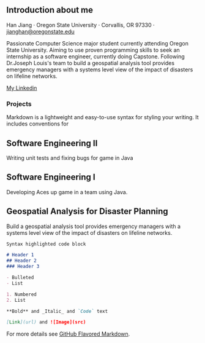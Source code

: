 ## Introduction about me

Han Jiang · Oregon State University · Corvallis, OR 97330 ·  jianghan@oregonstate.edu

  Passionate Computer Science major student currently attending Oregon State University. Aiming to use proven programming skills to seek an internship as a software engineer, currently doing Capstone. Following Dr.Joseph Louis's team to build a geospatial analysis tool provides emergency managers with a systems level view of the impact of disasters on lifeline networks.

[My Linkedin](https://www.linkedin.com/in/han-jiang-89b782157/)



### Projects

Markdown is a lightweight and easy-to-use syntax for styling your writing. It includes conventions for
## Software Engineering II
Writing unit tests and fixing bugs for game in Java

## Software Engineering I
Developing Aces up game in a team using Java.

## Geospatial Analysis for Disaster Planning
Build a geospatial analysis tool provides emergency managers with a systems level view of the impact of disasters on lifeline networks.

```markdown
Syntax highlighted code block

# Header 1
## Header 2
### Header 3

- Bulleted
- List

1. Numbered
2. List

**Bold** and _Italic_ and `Code` text

[Link](url) and ![Image](src)
```

For more details see [GitHub Flavored Markdown](https://guides.github.com/features/mastering-markdown/).

